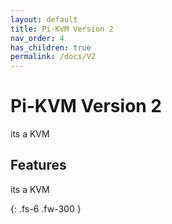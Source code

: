 ```yaml
---
layout: default
title: Pi-KVM Version 2
nav_order: 4
has_children: true
permalink: /docs/V2
---
```


# Pi-KVM Version 2

its a KVM

## Features
its a KVM

{: .fs-6 .fw-300 }
